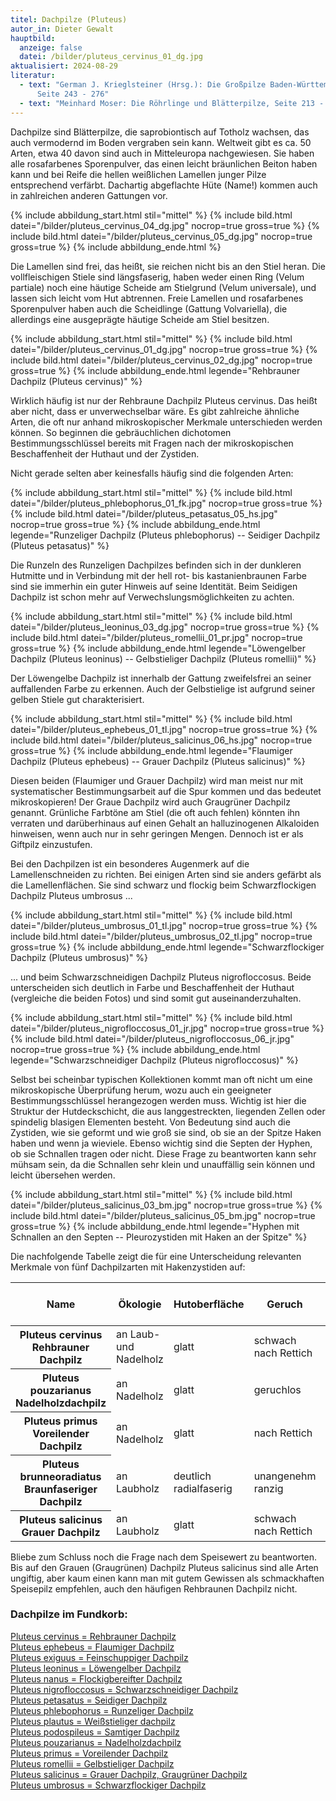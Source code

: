 ```yaml
---
titel: Dachpilze (Pluteus)
autor_in: Dieter Gewalt
hauptbild:
  anzeige: false
  datei: /bilder/pluteus_cervinus_01_dg.jpg
aktualisiert: 2024-08-29
literatur:
  - text: "German J. Krieglsteiner (Hrsg.): Die Großpilze Baden-Württembergs Band 4,
      Seite 243 - 276"
  - text: "Meinhard Moser: Die Röhrlinge und Blätterpilze, Seite 213 - 219"
---
```

Dachpilze sind Blätterpilze, die saprobiontisch auf Totholz wachsen, das auch vermodernd im Boden vergraben sein kann. Weltweit gibt es ca. 50 Arten, etwa 40 davon sind auch in Mitteleuropa nachgewiesen. Sie haben alle rosafarbenes Sporenpulver, das einen leicht bräunlichen Beiton haben kann und bei Reife die hellen weißlichen Lamellen junger Pilze entsprechend verfärbt. Dachartig abgeflachte Hüte (Name!) kommen auch in zahlreichen anderen Gattungen vor.

{% include abbildung_start.html stil="mittel" %}
{% include bild.html datei="/bilder/pluteus_cervinus_04_dg.jpg" nocrop=true gross=true %}
{% include bild.html datei="/bilder/pluteus_cervinus_05_dg.jpg" nocrop=true gross=true %}
{% include abbildung_ende.html %}

Die Lamellen sind frei, das heißt, sie reichen nicht bis an den Stiel heran. Die vollfleischigen Stiele sind längsfaserig, haben weder einen Ring (Velum partiale) noch eine häutige Scheide am Stielgrund (Velum universale), und lassen sich leicht vom Hut abtrennen. Freie Lamellen und rosafarbenes Sporenpulver haben auch die Scheidlinge (Gattung Volvariella), die allerdings eine ausgeprägte häutige Scheide am Stiel besitzen.

{% include abbildung_start.html stil="mittel" %}
{% include bild.html datei="/bilder/pluteus_cervinus_01_dg.jpg" nocrop=true gross=true %}
{% include bild.html datei="/bilder/pluteus_cervinus_02_dg.jpg" nocrop=true gross=true %}
{% include abbildung_ende.html legende="Rehbrauner Dachpilz (Pluteus cervinus)" %}

Wirklich häufig ist nur der Rehbraune Dachpilz Pluteus cervinus. Das heißt aber nicht, dass er unverwechselbar wäre. Es gibt zahlreiche ähnliche Arten, die oft nur anhand mikroskopischer Merkmale unterschieden werden können. So beginnen die gebräuchlichen dichotomen Bestimmungsschlüssel bereits mit Fragen nach der mikroskopischen Beschaffenheit der Huthaut und der Zystiden.

Nicht gerade selten aber keinesfalls häufig sind die folgenden Arten:

{% include abbildung_start.html stil="mittel" %}
{% include bild.html datei="/bilder/pluteus_phlebophorus_01_fk.jpg" nocrop=true gross=true %}
{% include bild.html datei="/bilder/pluteus_petasatus_05_hs.jpg" nocrop=true gross=true %}
{% include abbildung_ende.html legende="Runzeliger Dachpilz (Pluteus phlebophorus) -- Seidiger Dachpilz (Pluteus petasatus)" %}

Die Runzeln des Runzeligen Dachpilzes befinden sich in der dunkleren Hutmitte und in Verbindung mit der hell rot- bis kastanienbraunen Farbe sind sie immerhin ein guter Hinweis auf seine Identität. Beim Seidigen Dachpilz ist schon mehr auf Verwechslungsmöglichkeiten zu achten.

{% include abbildung_start.html stil="mittel" %}
{% include bild.html datei="/bilder/pluteus_leoninus_03_dg.jpg" nocrop=true gross=true %}
{% include bild.html datei="/bilder/pluteus_romellii_01_pr.jpg" nocrop=true gross=true %}
{% include abbildung_ende.html legende="Löwengelber Dachpilz (Pluteus leoninus) -- Gelbstieliger Dachpilz (Pluteus romellii)" %}

Der Löwengelbe Dachpilz ist innerhalb der Gattung zweifelsfrei an seiner auffallenden Farbe zu erkennen. Auch der Gelbstielige ist aufgrund seiner gelben Stiele gut charakterisiert.

{% include abbildung_start.html stil="mittel" %}
{% include bild.html datei="/bilder/pluteus_ephebeus_01_tl.jpg" nocrop=true gross=true %}
{% include bild.html datei="/bilder/pluteus_salicinus_06_hs.jpg" nocrop=true gross=true %}
{% include abbildung_ende.html legende="Flaumiger Dachpilz (Pluteus ephebeus) -- Grauer Dachpilz (Pluteus salicinus)" %}

Diesen beiden (Flaumiger und Grauer Dachpilz) wird man meist nur mit systematischer Bestimmungsarbeit auf die Spur kommen und das bedeutet mikroskopieren! Der Graue Dachpilz wird auch Graugrüner Dachpilz genannt. Grünliche Farbtöne am Stiel (die oft auch fehlen) könnten ihn verraten und darüberhinaus auf einen Gehalt an halluzinogenen Alkaloiden hinweisen, wenn auch nur in sehr geringen Mengen. Dennoch ist er als Giftpilz einzustufen.

Bei den Dachpilzen ist ein besonderes Augenmerk auf die Lamellenschneiden zu richten. Bei einigen Arten sind sie anders gefärbt als die Lamellenflächen. Sie sind schwarz und flockig beim Schwarzflockigen Dachpilz Pluteus umbrosus ...

{% include abbildung_start.html stil="mittel" %}
{% include bild.html datei="/bilder/pluteus_umbrosus_01_tl.jpg" nocrop=true gross=true %}
{% include bild.html datei="/bilder/pluteus_umbrosus_02_tl.jpg" nocrop=true gross=true %}
{% include abbildung_ende.html legende="Schwarzflockiger Dachpilz (Pluteus umbrosus)" %}

... und beim Schwarzschneidigen Dachpilz Pluteus nigrofloccosus. Beide unterscheiden sich deutlich in Farbe und Beschaffenheit der Huthaut (vergleiche die beiden Fotos) und sind somit gut auseinanderzuhalten.

{% include abbildung_start.html stil="mittel" %}
{% include bild.html datei="/bilder/pluteus_nigrofloccosus_01_jr.jpg" nocrop=true gross=true %}
{% include bild.html datei="/bilder/pluteus_nigrofloccosus_06_jr.jpg" nocrop=true gross=true %}
{% include abbildung_ende.html legende="Schwarzschneidiger Dachpilz (Pluteus nigrofloccosus)" %}

Selbst bei scheinbar typischen Kollektionen kommt man oft nicht um eine mikroskopische Überprüfung herum, wozu auch ein geeigneter Bestimmungsschlüssel herangezogen werden muss. Wichtig ist hier die Struktur der Hutdeckschicht, die aus langgestreckten, liegenden Zellen oder spindelig blasigen Elementen besteht. Von Bedeutung sind auch die Zystiden, wie sie geformt und wie groß sie sind, ob sie an der Spitze Haken haben und wenn ja wieviele. Ebenso wichtig sind die Septen der Hyphen, ob sie Schnallen tragen oder nicht. Diese Frage zu beantworten kann sehr mühsam sein, da die Schnallen sehr klein und unauffällig sein können und leicht übersehen werden.

{% include abbildung_start.html stil="mittel" %}
{% include bild.html datei="/bilder/pluteus_salicinus_03_bm.jpg" nocrop=true gross=true %}
{% include bild.html datei="/bilder/pluteus_salicinus_05_bm.jpg" nocrop=true gross=true %}
{% include abbildung_ende.html legende="Hyphen mit Schnallen an den Septen -- Pleurozystiden mit Haken an der Spitze" %}

Die nachfolgende Tabelle zeigt die für eine Unterscheidung relevanten Merkmale von fünf Dachpilzarten mit Hakenzystiden auf:

<div class="table-responsive">
  <table class="table">
    <thead>
      <tr>
        <th>Name</th>
        <th>Ökologie</th>
        <th>Hutoberfläche</th>        
        <th>Geruch</th>
        <th>Schnallen an den Huthauthyphen</th>
      </tr>
    </thead>
    <tbody>
      <tr>
        <th>Pluteus cervinus<br />Rehbrauner Dachpilz</th>
        <td>an Laub- und Nadelholz</td>
        <td>glatt</td>
        <td>schwach nach Rettich</td>
        <td>keine</td>        
      </tr>
      <tr>
        <th>Pluteus pouzarianus<br />Nadelholzdachpilz</th>
        <td>an Nadelholz</td>
        <td>glatt</td>
        <td>geruchlos</td>
        <td>an 10 - 40% der Septen</td>        
      </tr>
      <tr>
        <th>Pluteus primus<br />Voreilender Dachpilz</th>
        <td>an Nadelholz</td>
        <td>glatt</td>
        <td>nach Rettich</td>
        <td>an allen Septen</td>        
      </tr>
      <tr>
        <th>Pluteus brunneoradiatus<br />Braunfaseriger Dachpilz</th>
        <td>an Laubholz</td>
        <td>deutlich radialfaserig</td>
        <td>unangenehm ranzig</td>
        <td>keine</td>        
      </tr>

 <tr>
        <th>Pluteus salicinus<br />Grauer Dachpilz</th>
        <td>an Laubholz</td>
        <td>glatt</td>
        <td>schwach nach Rettich</td>
        <td>vorhanden</td>        
      </tr>
    </tbody>
  </table>
</div>

Bliebe zum Schluss noch die Frage nach dem Speisewert zu beantworten. Bis auf den Grauen (Graugrünen) Dachpilz Pluteus salicinus sind alle Arten ungiftig, aber kaum einen kann man mit gutem Gewissen als schmackhaften Speisepilz empfehlen, auch den häufigen Rehbraunen Dachpilz nicht.

### Dachpilze im Fundkorb:

[Pluteus cervinus = Rehbrauner Dachpilz](/pilze/pluteus-cervinus-rehbrauner-dachpilz)\
[Pluteus ephebeus = Flaumiger Dachpilz](/pilze/pluteus-ephebeus-flaumiger-dachpilz)\
[Pluteus exiguus = Feinschuppiger Dachpilz](/pilze/pluteus-exiguus-feinschuppiger-dachpilz)\
[Pluteus leoninus = Löwengelber Dachpilz](/pilze/pluteus-leoninus-löwengelber-dachpilz)\
[Pluteus nanus = Flockigbereifter Dachpilz](/pilze/pluteus-nanus-flockigbereifter-dachpilz-zwerg-dachpilz)\
[Pluteus nigrofloccosus = Schwarzschneidiger Dachpilz](/pilze/pluteus-nigrofloccosus-schwarzschneidiger-dachpilz)\
[Pluteus petasatus = Seidiger Dachpilz](/pilze/pluteus-petasatus-seidiger-dachpilz)\
[Pluteus phlebophorus = Runzeliger Dachpilz](/pilze/pluteus-phlebophorus-runzeliger-dachpilz)\
[Pluteus plautus = Weißstieliger dachpilz](/pilze/pluteus-plautus-weißstieliger-dachpilz)  
[Pluteus podospileus = Samtiger Dachpilz](/pilze/pluteus-podospileus-samtiger-dachpilz)\
[Pluteus pouzarianus = Nadelholzdachpilz](/pilze/pluteus-pouzarianus-nadelholzdachpilz)\
[Pluteus primus = Voreilender Dachpilz](/pilze/pluteus-primus-voreilender-dachpilz)\
[Pluteus romellii = Gelbstieliger Dachpilz](/pilze/pluteus-romellii-gelbstieliger-dachpilz)\
[Pluteus salicinus = Grauer Dachpilz, Graugrüner Dachpilz](/pilze/pluteus-salicinus-grauer-dachpilz-graugrüner-dachpilz)\
[Pluteus umbrosus = Schwarzflockiger Dachpilz](/pilze/pluteus-umbrosus-schwarzflockiger-dachpilz)